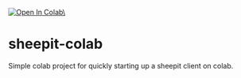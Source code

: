 <a href="https://colab.research.google.com/github/TayDex/sheepit-colab/blob/main/Sheepit.ipynb\" target="_parent\"><img src="https://colab.research.google.com/assets/colab-badge.svg\" alt="Open In Colab\"/></a>
# sheepit-colab

Simple colab project for quickly starting up a sheepit client on colab.
